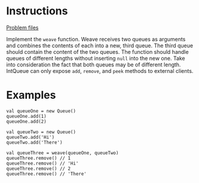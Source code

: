 # Instructions
[Problem files](.)

Implement the `weave` function.  Weave receives two queues as arguments and combines the contents of each into a new, third queue.
The third queue should contain the content of the two queues. The function should handle queues of different lengths without
inserting `null` into the new one. Take into consideration the fact that both queues may be of different length. IntQueue can only expose
`add`, `remove`, and `peek` methods to external clients.

# Examples
```
val queueOne = new Queue()
queueOne.add(1)
queueOne.add(2)

val queueTwo = new Queue()
queueTwo.add('Hi')
queueTwo.add('There')

val queueThree = weave(queueOne, queueTwo)
queueThree.remove() // 1
queueThree.remove() // 'Hi'
queueThree.remove() // 2
queueThree.remove() // 'There'
```

